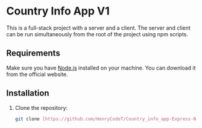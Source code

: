 # Country Info App V1

This is a full-stack project with a server and a client. The server and client can be run simultaneously from the root of the project using npm scripts.

## Requirements

Make sure you have [Node.js](https://nodejs.org/) installed on your machine. You can download it from the official website.

## Installation

1. Clone the repository:
   ```bash
   git clone [https://github.com/HenryCodeT/Country_info_app-Express-Next.js.git](https://github.com/HenryCodeT/Country_info_app-Express-Next.js.git)
